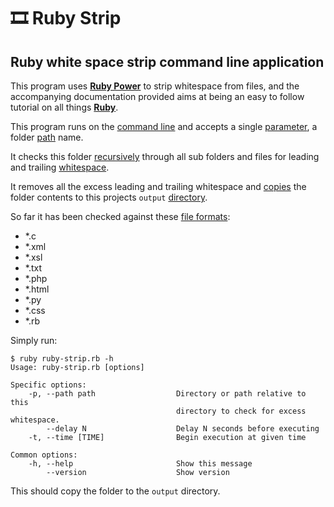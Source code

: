 # 🎞️ Ruby Strip

## Ruby white space strip command line application

This program uses
**[Ruby Power](https://www.ruby-lang.org/en/documentation/success-stories/)** to
strip whitespace from files, and the accompanying documentation provided aims at
being an easy to follow tutorial on all things
**[Ruby](https://www.ruby-lang.org/en/)**.

This program runs on the
[command line](https://en.wikipedia.org/wiki/Command-line_interface) and accepts
a single
[parameter](<https://en.wikipedia.org/wiki/Parameter_(computer_programming)>), a
folder [path](<https://en.wikipedia.org/wiki/Path_(computing)>) name.

It checks this folder [recursively](https://en.wikipedia.org/wiki/Recursion)
through all sub folders and files for leading and trailing
[whitespace](https://en.wikipedia.org/wiki/Whitespace_character).

It removes all the excess leading and trailing whitespace and
[copies](<https://en.wikipedia.org/wiki/Copy_(command)>) the folder contents to
this projects `output`
[directory](<https://en.wikipedia.org/wiki/Directory_(computing)>).

So far it has been checked against these
[file formats](https://en.wikipedia.org/wiki/File_format):

- \*.c
- \*.xml
- \*.xsl
- \*.txt
- \*.php
- \*.html
- \*.py
- \*.css
- \*.rb

Simply run:

```
$ ruby ruby-strip.rb -h
Usage: ruby-strip.rb [options]

Specific options:
    -p, --path path                  Directory or path relative to this
                                     directory to check for excess whitespace.
        --delay N                    Delay N seconds before executing
    -t, --time [TIME]                Begin execution at given time

Common options:
    -h, --help                       Show this message
        --version                    Show version
```

This should copy the folder to the `output` directory.
